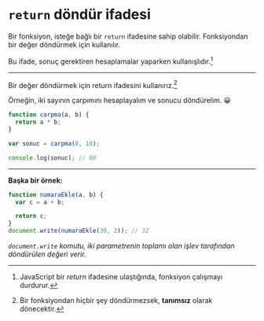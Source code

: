 # `return` döndür ifadesi

Bir fonksiyon, isteğe bağlı bir `return` ifadesine sahip olabilir. Fonksiyondan bir değer döndürmek için kullanılır.

Bu ifade, sonuç gerektiren hesaplamalar yaparken kullanışlıdır.[^1]

  [^1]: JavaScript bir *return* ifadesine ulaştığında, fonksiyon çalışmayı durdurur.

<hr>

Bir değer döndürmek için return ifadesini kullanırız.[^2]

Örneğin, iki sayının çarpımını hesaplayalım ve sonucu döndürelim. 😀

```javascript
function carpma(a, b) {
  return a * b;
}

var sonuc = carpma(8, 10); 

console.log(sonuc); // 80
```

  [^2]: Bir fonksiyondan hiçbir şey döndürmezsek, **tanımsız** olarak dönecektir.

<hr>

**Başka bir örnek:**

```javascript
function numaraEkle(a, b) {
  var c = a + b;

  return c;
}
document.write(numaraEkle(30, 2)); // 32
``` 

*`document.write` komutu, iki parametrenin toplamı olan işlev tarafından döndürülen değeri verir.*
